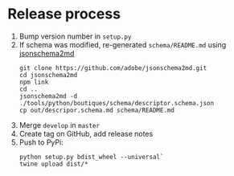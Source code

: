 # Release process

1. Bump version number in `setup.py`
2. If schema was modified, re-generated `schema/README.md` using [jsonschema2md](https://github.com/adobe/jsonschema2md)
   ```
   git clone https://github.com/adobe/jsonschema2md.git
   cd jsonschema2md
   npm link
   cd ..
   jsonschema2md -d ./tools/python/boutiques/schema/descriptor.schema.json
   cp out/descripor.schema.md schema/README.md
   ```
3. Merge `develop` in `master`
4. Create tag on GitHub, add release notes 
5. Push to PyPi:
   ```
   python setup.py bdist_wheel --universal`
   twine upload dist/*
   ```

